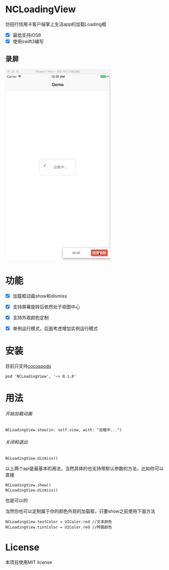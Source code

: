 # NCLoadingView
仿招行信用卡客户端掌上生活app的加载Loading框

- [x] 最低支持iOS8
- [x] 使用swift3编写

## 录屏

<img src="screenshots.gif">

# 功能
- [x] 加载框动画show和dismiss
- [x] 支持屏幕旋转后依然处于视图中心
- [x] 支持外观颜色定制
- [x] 单例运行模式，后面考虑增加实例运行模式



# 安装
目前只支持[cocospods](https://cocoapods.org)
```
pod 'NCLoadingView', '~> 0.1.0'
```


# 用法
###### 开始加载动画
```
NCLoadingView.show(in: self.view, with: "加载中...")
```
###### 关闭和退出

```
NCLoadingView.dismiss()
```


以上两个api是最基本的用法，当然具体的也支持带默认参数的方法，比如你可以直接



```
NCLoadingView.show()
NCLoadingView.dismiss()
```
也是可以的

当然你也可以定制属于你的颜色外观的加载框，只要show之前使用下面方法

```
NCLoadingView.textColor = UIColor.red //文本颜色
NCLoadingView.tintColor = UIColor.red //转圈颜色
```

# License
本项目使用MIT license

